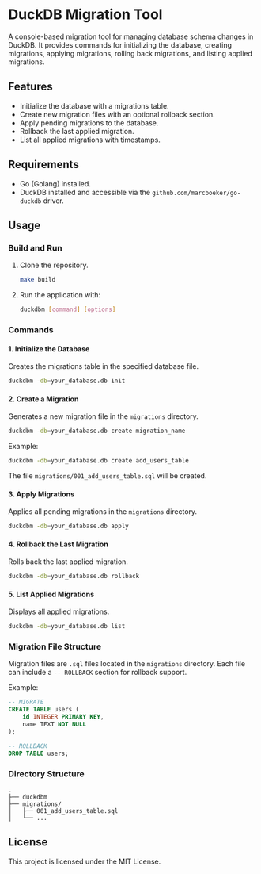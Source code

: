 
# DuckDB Migration Tool

A console-based migration tool for managing database schema changes in DuckDB. 
It provides commands for initializing the database, creating migrations, applying migrations, 
rolling back migrations, and listing applied migrations.

## Features

- Initialize the database with a migrations table.
- Create new migration files with an optional rollback section.
- Apply pending migrations to the database.
- Rollback the last applied migration.
- List all applied migrations with timestamps.

## Requirements

- Go (Golang) installed.
- DuckDB installed and accessible via the `github.com/marcboeker/go-duckdb` driver.

## Usage

### Build and Run

1. Clone the repository.

   ```bash
   make build
   ```

2. Run the application with:

   ```bash
   duckdbm [command] [options]
   ```

### Commands

#### 1. Initialize the Database
Creates the migrations table in the specified database file.

```bash
duckdbm -db=your_database.db init
```

#### 2. Create a Migration
Generates a new migration file in the `migrations` directory.

```bash
duckdbm -db=your_database.db create migration_name
```

Example:
```bash
duckdbm -db=your_database.db create add_users_table
```

The file `migrations/001_add_users_table.sql` will be created.

#### 3. Apply Migrations
Applies all pending migrations in the `migrations` directory.

```bash
duckdbm -db=your_database.db apply
```

#### 4. Rollback the Last Migration
Rolls back the last applied migration.

```bash
duckdbm -db=your_database.db rollback
```

#### 5. List Applied Migrations
Displays all applied migrations.

```bash
duckdbm -db=your_database.db list
```

### Migration File Structure

Migration files are `.sql` files located in the `migrations` directory. 
Each file can include a `-- ROLLBACK` section for rollback support.

Example:
```sql
-- MIGRATE
CREATE TABLE users (
    id INTEGER PRIMARY KEY,
    name TEXT NOT NULL
);

-- ROLLBACK
DROP TABLE users;
```

### Directory Structure

```
.
├── duckdbm
├── migrations/
│   ├── 001_add_users_table.sql
│   └── ...
```

## License

This project is licensed under the MIT License.
